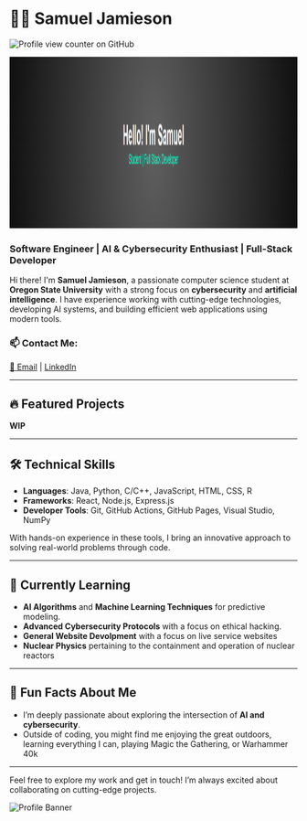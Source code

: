 # 👨‍💻 Samuel Jamieson

![Profile view counter on GitHub](https://komarev.com/ghpvc/?username=srj0407) 

<img src="./Screenshot%202024-09-23%20175949.png" alt="Hello! I'm Samuel" width="1000" height="300">

### Software Engineer | AI & Cybersecurity Enthusiast | Full-Stack Developer

Hi there! I'm **Samuel Jamieson**, a passionate computer science student at **Oregon State University** with a strong focus on **cybersecurity** and **artificial intelligence**. I have experience working with cutting-edge technologies, developing AI systems, and building efficient web applications using modern tools. 

### 📫 Contact Me:
[📧 Email](mailto:srj0407@gmail.com) | [LinkedIn](https://linkedin.com/in/...)

---

## 🔥 Featured Projects

**WIP**

---

## 🛠️ Technical Skills

- **Languages**: Java, Python, C/C++, JavaScript, HTML, CSS, R
- **Frameworks**: React, Node.js, Express.js
- **Developer Tools**: Git, GitHub Actions, GitHub Pages, Visual Studio, NumPy

With hands-on experience in these tools, I bring an innovative approach to solving real-world problems through code.

---

## 🌱 Currently Learning

- **AI Algorithms** and **Machine Learning Techniques** for predictive modeling.
- **Advanced Cybersecurity Protocols** with a focus on ethical hacking.
- **General Website Devolpment** with a focus on live service websites
- **Nuclear Physics** pertaining to the containment and operation of nuclear reactors

---

## 🎯 Fun Facts About Me

- I’m deeply passionate about exploring the intersection of **AI and cybersecurity**.
- Outside of coding, you might find me enjoying the great outdoors, learning everything I can, playing Magic the Gathering, or Warhammer 40k

---

Feel free to explore my work and get in touch! I’m always excited about collaborating on cutting-edge projects.

![Profile Banner](https://user-images.githubusercontent.com/yourprofilebanner.jpg)
